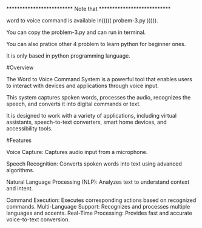 *************************  Note that ***************************

word to voice command is available in((((( probem-3.py ))))).

You can copy the problem-3.py and can run in terminal.

You can also pratice other 4 problem to learn python for beginner ones.

It is only based in python programming language.


#Overview


The Word to Voice Command System is a powerful tool that enables users to interact with devices and applications through voice input.

This system captures spoken words, processes the audio, recognizes the speech, and converts it into digital commands or text.

It is designed to work with a variety of applications, including virtual assistants, speech-to-text converters, smart home devices, and accessibility tools.


#Features


Voice Capture: Captures audio input from a microphone.

Speech Recognition: Converts spoken words into text using advanced algorithms.

Natural Language Processing (NLP): Analyzes text to understand context and intent.

Command Execution: Executes corresponding actions based on recognized commands.
Multi-Language Support: Recognizes and processes multiple languages and accents.
Real-Time Processing: Provides fast and accurate voice-to-text conversion.


  
